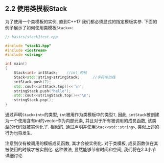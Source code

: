 ## 2.2 使用类模板Stack

为了使用一个类模板的实例, 直到C++17 我们都必须显式的指定模板实参. 下面的例子展示了如何使用类模板`Stack<>`:

```cpp
// basics/stack1test.cpp

#include "stack1.hpp"
#include <iostream>
#include <string>

int main()
{
    Stack<int> intStack;	//int 的栈
    Stack<std::string>stringStack;		//字符串的栈
    intStack.push(7);
    std::cout<<intStack.top()<<'\n';
    stringStack.push("hello");
    std::cout<<stringStack.top()<<'\n';
    stringStack.pop();
}
```

通过声明`Stack<int>`的类型, `int`被用作为类模板中的类型`T`, 因此, `intStack`被创建为一个使用含有int的vector作为内部元素, 并且对于所有被调用的成员函数, 该类型的代码就被实例化了. 相似的, 通过声明并使用`Stack<std::string>`, 类似上述的行为也将发生.

注意到仅有被调用的模板成员函数, 其才会被实例化. 对于类模板, 成员函数仅在其被使用的时候才被实例化. 这种做法, 显然能够节省时间和空间, 我们将在2.3小节详细讨论.

